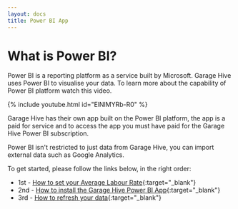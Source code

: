 ```yaml
---
layout: docs
title: Power BI App
---
```


#   What is Power BI?

Power BI is a reporting platform as a service built by Microsoft. Garage Hive uses Power BI to visualise your data. To learn more about the capability of Power BI platform watch this video. 

{% include youtube.html id="ElNlMYRb-R0" %}


Garage Hive has their own app built on the Power BI platform, the app is a paid for service and to access the app you must have paid for the Garage Hive Power BI subscription. 

Power BI isn't restricted to just data from Garage Hive, you can import external data such as Google Analytics. 

To get started, please follow the links below, in the right order:

* 1st - [How to set your Average Labour Rate](https://docs.garagehive.co.uk/docs/garagehive-labour-rate.html "Set Average Labour Rate"){:target="_blank"}
* 2nd - [How to install the Garage Hive Power BI App](https://docs.garagehive.co.uk/docs/powerbi-installing-app.html "How to install the Garage Hive Power BI App"){:target="_blank"}
* 3rd - [How to refresh your data](https://docs.garagehive.co.uk/docs/powerbi-refresh-data.html "How to refresh your data"){:target="_blank"}